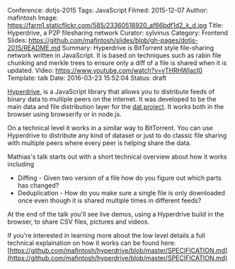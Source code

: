 Conference: dotjs-2015
Tags: JavaScript
Filmed: 2015-12-07
Author: mafintosh
Image: https://farm1.staticflickr.com/585/23360518920_af66bdf1d2_k_d.jpg
Title: Hyperdrive, a P2P filesharing network
Curator: sylvinus
Category: Frontend
Slides: https://github.com/mafintosh/slides/blob/gh-pages/dotjs-2015/README.md
Summary: Hyperdrive is BitTorrent style file-sharing network written in JavaScript. It is based on techniques such as rabin file chunking and merkle trees to ensure only a diff of a file is shared when it is updated.
Video: https://www.youtube.com/watch?v=vTHRHWIacI0
Template: talk
Date: 2016-03-23 15:52:04
Status: draft


[Hyperdrive](https://github.com/mafintosh/hyperdrive), is a JavaScript library that allows you to distribute feeds of binary data to multiple peers on the internet. It was developed to be the main data and file distribution layer for the [dat project](https://dat-data.com). It works both in the browser using browserify or in node.js.

On a technical level it works in a similar way to BitTorrent. You can use Hyperdrive to distribute any kind of dataset or just to do classic file sharing with multiple peers where every peer is helping share the data.

Mathias's talk starts out with a short technical overview about how it works including

* Diffing - Given two version of a file how do you figure out which parts has changed?
* Deduplication - How do you make sure a single file is only downloaded once even though it is shared multiple times in different feeds?

At the end of the talk you'll see live demos, using a Hyperdrive build in the browser, to share CSV files, pictures and videos.

If you're interested in learning more about the low level details a full technical explaination on how it works can be found here: [https://github.com/mafintosh/hyperdrive/blob/master/SPECIFICATION.md](https://github.com/mafintosh/hyperdrive/blob/master/SPECIFICATION.md)
